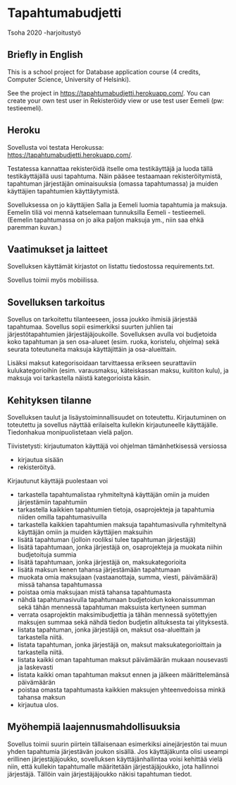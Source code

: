 # Tapahtumabudjetti
Tsoha 2020 -harjoitustyö

## Briefly in English

This is a school project for Database application course (4 credits, Computer Science, University of Helsinki).

See the project in https://tapahtumabudjetti.herokuapp.com/. You can create your own test user in Rekisteröidy view or use test user Eemeli (pw: testieemeli).

## Heroku
Sovellusta voi testata Herokussa: https://tapahtumabudjetti.herokuapp.com/.

Testatessa kannattaa rekisteröidä itselle oma testikäyttäjä ja luoda tällä testikäyttäjällä uusi tapahtuma.
Näin pääsee testaamaan rekisteröitymistä, tapahtuman järjestäjän ominaisuuksia (omassa tapahtumassa) ja muiden käyttäjien tapahtumien käyttäytymistä.

Sovelluksessa on jo käyttäjien Salla ja Eemeli luomia tapahtumia ja maksuja. Eemelin tiliä voi mennä katselemaan tunnuksilla Eemeli - testieemeli. 
(Eemelin tapahtumassa on jo aika paljon maksuja ym., niin saa ehkä paremman kuvan.)

## Vaatimukset ja laitteet

Sovelluksen käyttämät kirjastot on listattu tiedostossa requirements.txt.

Sovellus toimii myös mobiilissa.

## Sovelluksen tarkoitus
Sovellus on tarkoitettu tilanteeseen, jossa joukko ihmisiä järjestää tapahtumaa. Sovellus sopii esimerkiksi suurten juhlien tai järjestötapahtumien järjestäjäjoukoille.
Sovelluksen avulla voi budjetoida koko tapahtuman ja sen osa-alueet (esim. ruoka, koristelu, ohjelma) sekä seurata toteutuneita maksuja käyttäjittäin ja osa-alueittain.

Lisäksi maksut kategorisoidaan tarvittaessa erikseen seurattaviin kulukategorioihin (esim. varausmaksu, käteiskassan maksu, kuititon kulu), ja maksuja voi tarkastella näistä kategorioista käsin.

## Kehityksen tilanne
Sovelluksen taulut ja lisäystoiminnallisuudet on toteutettu. Kirjautuminen on toteutettu ja sovellus näyttää erilaiselta kullekin kirjautuneelle käyttäjälle. Tiedonhakua monipuolistetaan vielä paljon.

Tiivistetysti: kirjautumaton käyttäjä voi ohjelman tämänhetkisessä versiossa
* kirjautua sisään
* rekisteröityä.

Kirjautunut käyttäjä puolestaan voi
* tarkastella tapahtumalistaa ryhmiteltynä käyttäjän omiin ja muiden järjestämiin tapahtumiin
* tarkastella kaikkien tapahtumien tietoja, osaprojekteja ja tapahtumia niiden omilla tapahtumasivuilla
* tarkastella kaikkien tapahtumien maksuja tapahtumasivulla ryhmiteltynä käyttäjän omiin ja muiden käyttäjien maksuihin
* lisätä tapahtuman (jolloin rooliksi tulee tapahtuman järjestäjä)
* lisätä tapahtumaan, jonka järjestäjä on, osaprojekteja ja muokata niihin budjetoituja summia
* lisätä tapahtumaan, jonka järjestäjä on, maksukategorioita
* lisätä maksun kenen tahansa järjestämään tapahtumaan
* muokata omia maksujaan (vastaanottaja, summa, viesti, päivämäärä) missä tahansa tapahtumassa
* poistaa omia maksujaan mistä tahansa tapahtumasta
* nähdä tapahtumasivulla tapahtumaan budjetoidun kokonaissumman sekä tähän mennessä tapahtuman maksuista kertyneen summan
* verrata osaprojektin maksimibudjettia ja tähän mennessä syötettyjen maksujen summaa sekä nähdä tiedon budjetin alituksesta tai ylityksestä.
* listata tapahtuman, jonka järjestäjä on, maksut osa-alueittain ja tarkastella niitä.
* listata tapahtuman, jonka järjestäjä on, maksut maksukategorioittain ja tarkastella niitä.
* listata kaikki oman tapahtuman maksut päivämäärän mukaan nousevasti ja laskevasti
* listata kaikki oman tapahtuman maksut ennen ja jälkeen määrittelemänsä päivämäärän
* poistaa omasta tapahtumasta kaikkien maksujen yhteenvedoissa minkä tahansa maksun
* kirjautua ulos.

## Myöhempiä laajennusmahdollisuuksia
Sovellus toimii suurin piirtein tällaisenaan esimerkiksi ainejärjestön tai muun yhden tapahtumia järjestävän joukon sisällä. 
Jos käyttäjäkunta olisi useampi erillinen järjestäjäjoukko, sovelluksen käyttäjänhallintaa voisi kehittää vielä niin, että kullekin tapahtumalle määritetään järjestäjäjoukko, jota hallinnoi järjestäjä.
Tällöin vain järjestäjäjoukko näkisi tapahtuman tiedot.
